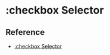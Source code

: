 # :checkbox Selector

## Reference

* [:checkbox Selector](https://api.jquery.com/checkbox-selector/)